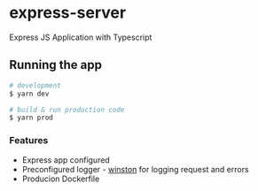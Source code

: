 # express-server

Express JS Application with Typescript

## Running the app

```bash
# development
$ yarn dev

# build & run production code
$ yarn prod
```

### Features

- Express app configured
- Preconfigured logger - [winston](https://www.npmjs.com/package/winston) for logging request and errors 
- Producion Dockerfile